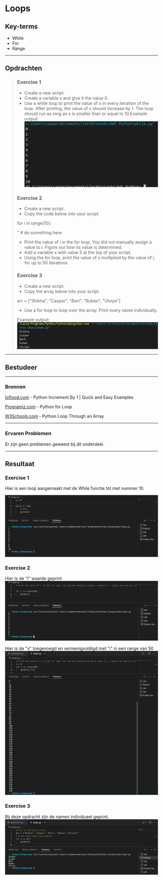 # Loops

## Key-terms
- While
- For
- Range
---
## Opdrachten
> ### Exercise 1
>- Create a new script.
>- Create a variable x and give it the value 0.
>- Use a while loop to print the value of x in every iteration of the loop. After printing, the value of x should increase by 1. The loop should run as long as x is smaller than or equal to 10.Example output:
>![LoopOpdracht1](../00_includes/08_Python/04_Loops/LoopOpdracht1.png)
> ### Exercise 2
>- Create a new script.
>- Copy the code below into your script.
>
> for i in range(10):
> 
> " # do something here
>
>- Print the value of i in the for loop. You did not manually assign a value to i. Figure out how its value is determined.
>- Add a variable x with value 5 at the top of your script.
>- Using the for loop, print the value of x multiplied by the value of i, for up to 50 iterations.
> ### Exercise 3
>- Create a new script.
>- Copy the array below into your script.
>
>arr = ["Shikha", "Casper", "Bart", "Ruben", "Ulviye"]
>
>- Use a for loop to loop over the array. Print every name individually.
>
>Example output:
>![LoopOpdracht3](../00_includes/08_Python/04_Loops/LoopOpdracht3.png)


---

## Bestudeer
---

### Bronnen

[Ioflood.com](https://ioflood.com/blog/python-increment-by-1-quick-and-easy-examples/) - Python Increment By 1 | Quick and Easy Examples

[Programiz.com](https://www.programiz.com/python-programming/for-loop) - Python for Loop

[W3Schools.com](https://www.w3schools.com/python/gloss_python_array_loop.asp) - Python Loop Through an Array

---

### Ervaren Problemen

Er zijn geen problemen geweest bij dit onderdeel.


---
## Resultaat

### Exercise 1
Hier is een loop aangemaakt met de While functie tot met nummer 10.

![PythonWhileLoop](../00_includes/08_Python/04_Loops/PythonWhileLoop.png)

### Exercise 2

Hier is de "i" waarde geprint
![PythonForLoops](../00_includes/08_Python/04_Loops/PythonForLoops.png)

Hier is de "x" toegevoegd en vermenigvuldigd met "i" in een range van 50
![PythonForLoopsPart2](../00_includes/08_Python/04_Loops/PythonForLoopsPart2.png)

### Exercise 3

Bij deze opdracht zijn de namen individueel geprint.
![PythonsArrayLoop](../00_includes/08_Python/04_Loops/PythonsArrayLoop.png)
